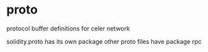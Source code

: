 # proto
protocol buffer definitions for celer network

solidity.proto has its own package
other proto files have package rpc
